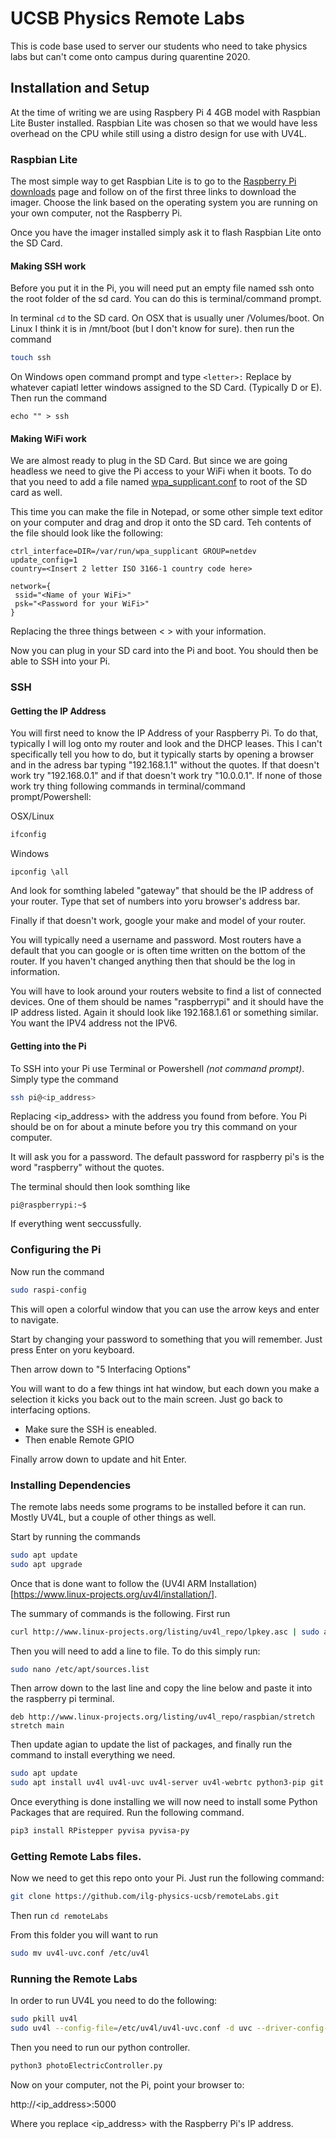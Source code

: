 # UCSB Physics Remote Labs
This is code base used to server our students who need to take physics labs but can't come onto campus during quarentine 2020.

## Installation and Setup

At the time of writing we are using Raspbery Pi 4 4GB model with Raspbian Lite Buster installed. Raspbian Lite was chosen so that we would have less overhead on the CPU while still using a distro design for use with UV4L.

### Raspbian Lite

The most simple way to get Raspbian Lite is to go to the  [Raspberry Pi downloads](https://www.raspberrypi.org/downloads/) page and follow on of the first three links to download the imager. Choose the link based on the operating system you are running on your own computer, not the Raspberry Pi.

Once you have the imager installed simply ask it to flash Raspbian Lite onto the SD Card. 

#### Making SSH work

Before you put it in the Pi, you will need put an empty file named ssh onto the root folder of the sd card. You can do this is terminal/command prompt.

In terminal `cd` to the SD card. On OSX that is usually uner /Volumes/boot. On Linux I think it is in /mnt/boot (but I don't know for sure). then run the command

```bash
touch ssh
```

On Windows open command prompt and type `<letter>:` Replace <letter> by whatever capiatl letter windows assigned to the SD Card. (Typically D or E). Then run the command

```
echo "" > ssh
```

#### Making WiFi work

We are almost ready to plug in the SD Card. But since we are going headless we need to give the Pi access to your WiFi when it boots. To do that you need to add a file named [wpa_supplicant.conf](https://www.raspberrypi.org/documentation/configuration/wireless/headless.md) to root of the SD card as well. 

This time you can make the file in Notepad, or some other simple text editor on your computer and drag and drop it onto the SD card. Teh contents of the file should look like the following:
```
ctrl_interface=DIR=/var/run/wpa_supplicant GROUP=netdev
update_config=1
country=<Insert 2 letter ISO 3166-1 country code here>

network={
 ssid="<Name of your WiFi>"
 psk="<Password for your WiFi>"
}
```
Replacing the three things between < > with your information.

Now you can plug in your SD card into the Pi and boot. You should then be able to SSH into your Pi.

### SSH

#### Getting the IP Address
You will first need to know the IP Address of your Raspberry Pi. To do that, typically I will log onto my router and look and the DHCP leases. This I can't specifically tell you how to do, but it typically starts by opening a browser and in the adress bar typing "192.168.1.1" without the quotes. If that doesn't work try "192.168.0.1" and if that doesn't work try "10.0.0.1". If none of those work try thing following commands in terminal/command prompt/Powershell:

OSX/Linux
```bash
ifconfig
```

Windows
```
ipconfig \all
```
And look for somthing labeled "gateway" that should be the IP address of your router. Type that set of numbers into yoru browser's address bar.

Finally if that doesn't work, google your make and model of your router.

You will typically need a username and password. Most routers have a default that you can google or is often time written on the bottom of the router. If you haven't changed anything then that should be the log in information.

You will have to look around your routers website to find a list of connected devices. One of them should be names "raspberrypi" and it should have the IP address listed. Again it should look like 192.168.1.61 or something similar. You want the IPV4 address not the IPV6. 

#### Getting into the Pi

To SSH into your Pi use Terminal or Powershell *(not command prompt)*. Simply type the command

```bash
ssh pi@<ip_address>
```

Replacing <ip_address> with the address you found from before. You Pi should be on for about a minute before you try this command on your computer.

It will ask you for a password. The default password for raspberry pi's is the word "raspberry" without the quotes.

The terminal should then look somthing like 
```
pi@raspberrypi:~$
```
If everything went seccussfully.

### Configuring the Pi
Now run the command
```bash
sudo raspi-config
```
This will open a colorful window that you can use the arrow keys and enter to navigate.

Start by changing your password to something that you will remember. Just press Enter on yoru keyboard.

Then arrow down to "5 Interfacing Options"

You will want to do a few things int hat window, but each down you make a selection it kicks you back out to the main screen. Just go back to interfacing options.

- Make sure the SSH is eneabled.
- Then enable Remote GPIO

Finally arrow down to update and hit Enter. 

### Installing Dependencies

The remote labs needs some programs to be installed before it can run. Mostly UV4L, but a couple of other things as well.

Start by running the commands
```bash
sudo apt update
sudo apt upgrade
```

Once that is done want to follow the (UV4l ARM Installation)[https://www.linux-projects.org/uv4l/installation/].

The summary of commands is the following. First run
```bash
curl http://www.linux-projects.org/listing/uv4l_repo/lpkey.asc | sudo apt-key add -
```
Then you will need to add a line to file. To do this simply run:

```bash
sudo nano /etc/apt/sources.list
```
Then arrow down to the last line and copy the line below and paste it into the raspberry pi terminal.

```
deb http://www.linux-projects.org/listing/uv4l_repo/raspbian/stretch stretch main
```

Then update agian to update the list of packages, and finally run the command to install everything we need.

```bash
sudo apt update
sudo apt install uv4l uv4l-uvc uv4l-server uv4l-webrtc python3-pip git
```

Once everything is done installing we will now need to install some Python Packages that are required. Run the following command.

```bash
pip3 install RPistepper pyvisa pyvisa-py
```

### Getting Remote Labs files.

Now we need to get this repo onto your Pi. Just run the following command:

```bash
git clone https://github.com/ilg-physics-ucsb/remoteLabs.git
```

Then run `cd remoteLabs`

From this folder you will want to run

```bash
sudo mv uv4l-uvc.conf /etc/uv4l
```

### Running the Remote Labs
In order to run UV4L you need to do the following:

```bash
sudo pkill uv4l
sudo uv4l --config-file=/etc/uv4l/uv4l-uvc.conf -d uvc --driver-config-file=/etc/uv4l/uv4l-uvc.conf --enable-server yes
```

Then you need to run our python controller. 

```bash
python3 photoElectricController.py
```

Now on your computer, not the Pi, point your browser to:

http://<ip_address>:5000

Where you replace <ip_address> with the Raspberry Pi's IP address.

